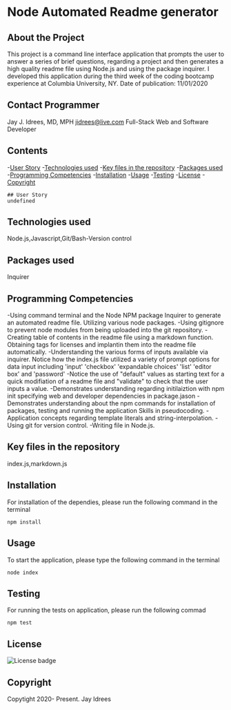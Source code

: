 # Node Automated Readme generator

## About the Project
This project is a command line interface application that prompts the user to answer a series of brief questions, regarding a project and then generates a high quality readme file using Node.js and using the package inquirer. I developed this application during the third week of the coding bootcamp experience at Columbia University, NY. Date of publication: 11/01/2020

## Contact Programmer

Jay J. Idrees, MD, MPH
jidrees@live.com
Full-Stack Web and Software Developer

## Contents
-[User Story](#user-story)
-[Technologies used](#technologies-used)
-[Key files in the repository](#key-files-in-the-repository)
-[Packages used](#packages-used)
-[Programming Competencies](#programming-competencies)
-[Installation](#installation)
-[Usage](#usage)
-[Testing](#testing)
-[License](#license)
-[Copyright](#copyright)

```
## User Story
undefined
```

## Technologies used

Node.js,Javascript,Git/Bash-Version control

## Packages used

Inquirer

## Programming Competencies

-Using command terminal and the Node NPM package Inquirer to generate an automated readme file. Utilizing various node packages.
-Using gitignore to prevent node modules from being uploaded into the git repository.
-Creating table of contents in the readme file using a markdown function.
Obtaining tags for licenses and implantin them into the readme file automatically.
-Understanding the various forms of inputs available via inquirer.
Notice how the index.js file utilized a variety of prompt options for data input including 'input' 'checkbox' 'expandable choices' 'list' 'editor box' and 'password'
-Notice the use of "default" values as starting text for a quick modifiation of a readme file and "validate" to check that the user inputs a value.
-Demonstrates understanding regarding initilaiztion with npm init specifying web and developer dependencies in package.jason
-Demonstrates understanding about the npm commands for installation of packages, testing and running the application
Skills in pseudocoding.
-Application concepts regarding template literals and string-interpolation.
-Using git for version control.
-Writing file in Node.js.

## Key files in the repository

index.js,markdown.js


## Installation

For installation of the dependies, please run the following command in the terminal
```
npm install
```

## Usage

To start the application, please type the following command in the terminal

```
node index
```


## Testing

For running the tests on application, please run the following commad

```
npm test
```


## License 

![License badge](https://img.shields.io/badge/license-MIT-blue.svg)


## Copyright 
Copytight 2020- Present. Jay Idrees


